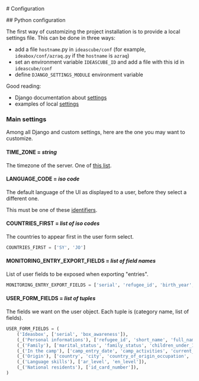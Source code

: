 # Configuration

## Python configuration

The first way of customizing the project installation is to provide a local
settings file.
This can be done in three ways:

- add a file `hostname`.py in `ideascube/conf` (for example, `ideabox/conf/azraq.py`
  if the `hostname` is `azraq`)
- set an environment variable `IDEASCUBE_ID` and add a file with this id in `ideascube/conf`
- define `DJANGO_SETTINGS_MODULE` environment variable

Good reading:

- Django documentation about [settings](https://docs.djangoproject.com/en/1.10/ref/settings/)
- examples of local [settings](https://framagit.org/ideascube/ideascube/tree/master/ideascube/conf)

### Main settings

Among all Django and custom settings, here are the one you may want to customize.

#### TIME_ZONE = *string*

The timezone of the server. One of [this list](https://en.wikipedia.org/wiki/List_of_tz_database_time_zones).

#### LANGUAGE_CODE = *iso code*

The default language of the UI as displayed to a user, before they select a
different one.

This must be one of these [identifiers](http://www.i18nguy.com/unicode/language-identifiers.html).

#### COUNTRIES_FIRST = *list of iso codes*

The countries to appear first in the user form select.

```python
COUNTRIES_FIRST = ['SY', 'JO']
```

#### MONITORING_ENTRY_EXPORT_FIELDS = *list of field names*

List of user fields to be exposed when exporting "entries".

```python
MONITORING_ENTRY_EXPORT_FIELDS = ['serial', 'refugee_id', 'birth_year', 'gender']
```

#### USER_FORM_FIELDS = *list of tuples*

The fields we want on the user object. Each tuple is (category name, list of fields).

```python
USER_FORM_FIELDS = (
    ('Ideasbox', ['serial', 'box_awareness']),
    (_('Personal informations'), ['refugee_id', 'short_name', 'full_name', 'latin_name', 'birth_year', 'gender']),  # noqa
    (_('Family'), ['marital_status', 'family_status', 'children_under_12', 'children_under_18', 'children_above_18']),  # noqa
    (_('In the camp'), ['camp_entry_date', 'camp_activities', 'current_occupation', 'camp_address']),  # noqa
    (_('Origin'), ['country', 'city', 'country_of_origin_occupation', 'school_level', 'is_sent_to_school']),  # noqa
    (_('Language skills'), ['ar_level', 'en_level']),
    (_('National residents'), ['id_card_number']),
)
```
